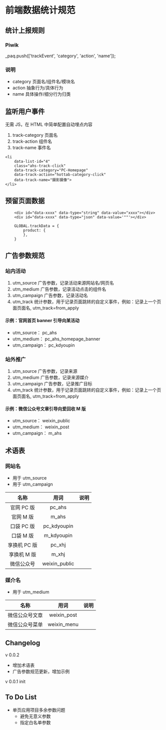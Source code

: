 # 前端数据统计规范

## 统计上报规则

### Piwik

_paq.push(['trackEvent', 'category', 'action', 'name']);

### 说明

- category 页面名/组件名/模块名
- action 抽象行为/具体行为
- name 具体操作/细分行为归类



## 监听用户事件

无需 JS，在 HTML 中简单配置自动埋点内容

1. track-category 页面名
2. track-action 组件名
3. track-name 事件名

```
<li 
	data-list-id="4" 
	class="ahs-track-click" 
	data-track-category="PC-Homepage" 
	data-track-action="hottab-category-click" 
	data-track-name="摄影摄像">
</li>

```

## 预留页面数据

```
	<div id="data-xxxx" data-type="string" data-value="xxxx"></div>
	<div id="data-xxxx" data-type="json" data-value='""'></div>
	
	GLOBAL.trackData = {
		product: {
		},
	}

```
## 广告参数规范

### 站内活动

1. utm_source 广告参数，记录活动来源网站名/网页名
2. utm_medium 广告参数，记录活动点击的组件名
3. utm_campaign 广告参数，记录活动名
4. utm_track 统计参数，用于记录页面跳转的自定义事件，例如：记录上一个页面页面名, utm_track=from_apply

#### 示例：官网首页 banner 引导向某活动

- utm_source： pc_ahs
- utm_medium： pc_ahs_homepage_banner
- utm_campaign： pc_kdyoupin

### 站外推广

1. utm_source 广告参数，记录来源
2. utm_medium 广告参数，记录来源媒介
3. utm_campaign 广告参数，记录推广目标
4. utm_track 统计参数，用于记录页面跳转的自定义事件，例如：记录上一个页面页面名, utm_track=from_apply

#### 示例：微信公众号文章引导向爱回收 M 版

- utm_source： weixin_public
- utm_medium： weixin_post
- utm_campaign： m_ahs


## 术语表

### 网站名 

- 用于 utm_source 
- 用于 utm_campaign 

| 名称 | 用词 |   说明 |
| :--------: | :--------:| :------: |
| 官网 PC 版    |   pc_ahs |  |
| 官网 M 版    |   m_ahs |  |
| 口袋 PC 版    |   pc_kdyoupin|  |
| 口袋 M 版    |   m_kdyoupin|  |
| 享换机 PC 版    |   pc_xhj |  |
| 享换机 M 版    |   m_xhj |  |
| 微信公众号    |   weixin_public |  |

### 媒介名 

- 用于 utm_medium 

| 名称 | 用词 |   说明 |
| :--------: | :--------:| :------: |
| 微信公众号文章    |   weixin_post |  |
| 微信公众号菜单    |   weixin_menu |  |


## Changelog

v 0.0.2 

- 增加术语表
- 广告参数规范更新，增加示例

v 0.0.1 init


## To Do List

- 单页应用项目多余参数问题
	- 避免无意义参数
	- 指定白名单参数

